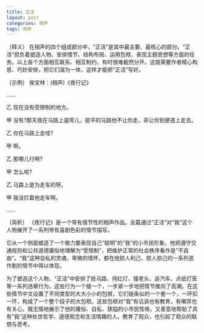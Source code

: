 ```yaml
---
title: 正活
layout: post
categories: 相声
tags: 相声
---
```


〔释义〕 在相声的四个组成部分中，“正活”是其中最主要、最核心的部分。“正活”担负着塑造人物、安排情节、结构布局、运用包袱、表现主题思想等方面的任务。以上各个方面相互联系、相互制约，有时很难截然分开。这就需要作者精心构思、巧妙安排，把它们溶为一体，这样才能把“正活”写好。

〔示例〕 侯宝林：(相声)《夜行记》

……

乙 现在没有受限制的地方。

甲 没有?那天我在马路上遛弯儿，挺平的马路他不让你走，非让你到便道上走去。

乙 你在马路上走哇?

甲 啊。

乙 那哪儿行啊?

甲 怎么啦?

乙 马路上是为走车的呀。

甲 我没拦着他走车啊。

……

〔简析〕 《夜行记》是一个带有情节性的相声作品。全篇通过“正活”对“我”这个人物展开了一系列带有喜剧色彩的情节描写。

它从一个侧面塑造了一个极力要表现自己“聪明”的“我”的小市民形象。他把遵守交通规则和公共道德庸俗地理解为“受限制”，把维护正常的社会秩序看作是“不自由”。“我”这种自私的灵魂，卑微的情怀，都在他损人利己、损人损己的一系列恶作剧的情节中得以体现。

为了塑造这个人物，“正活”中安排了抢马路、闯红灯、撞老头、追汽车、点纸灯笼等一系列违章行为。这些行为一个接一个，一步紧一步地把情节推向了高潮。在这些情节中叉设置了不同类型的大大小小的包袱，它们链条似的一个套一个，一环扣一环，构成了一个整个段子的大包袱。这些包袱对“我”有讥讽也有教育，有嘲弄也有关心，既无情地展示了他的庸俗、自私、狭隘的小市民性格，又善意地帮助了具有“我”这种处世哲学、道德观念和生活情趣的人。教育了观众，也引起了观众的联想与思考。 